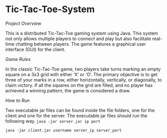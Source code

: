 # Tic-Tac-Toe-System

_Project Overview_

This is a distributed Tic-Tac-Toe gaming system using Java. This system not only allows multiple players to connect and play 
but also facilitate real-time chatting between players. The game features a graphical user interface (GUI) for the client.

_Game Rules_

In the classic Tic-Tac-Toe game, two players take turns marking an empty square on a 3x3 grid with either ‘X’ or
‘O’. The primary objective is to get three of your marks in a row, either horizontally, vertically, or diagonally, to
claim victory. If all the squares on the grid are filled, and no player has achieved a winning pattern, the game is
considered a draw.

_How to Run_

Two executable jar files can be found inside the file folders, one for the client and one for the server. 
The executable jar files should run the following way.
`java -jar server.jar ip port`

`java -jar client.jar username server_ip server_port`
